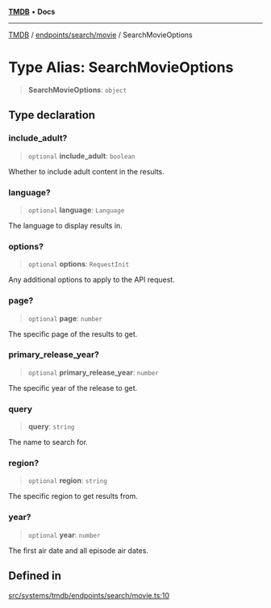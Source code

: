 [**TMDB**](../../../../README.md) • **Docs**

***

[TMDB](../../../../README.md) / [endpoints/search/movie](../README.md) / SearchMovieOptions

# Type Alias: SearchMovieOptions

> **SearchMovieOptions**: `object`

## Type declaration

### include\_adult?

> `optional` **include\_adult**: `boolean`

Whether to include adult content in the results.

### language?

> `optional` **language**: `Language`

The language to display results in.

### options?

> `optional` **options**: `RequestInit`

Any additional options to apply to the API request.

### page?

> `optional` **page**: `number`

The specific page of the results to get.

### primary\_release\_year?

> `optional` **primary\_release\_year**: `number`

The specific year of the release to get.

### query

> **query**: `string`

The name to search for.

### region?

> `optional` **region**: `string`

The specific region to get results from.

### year?

> `optional` **year**: `number`

The first air date and all episode air dates.

## Defined in

[src/systems/tmdb/endpoints/search/movie.ts:10](https://github.com/Norviah/media-hub/blob/65ee01fce9c30692d28d2f4e608ea7f18b4d7381/src/systems/tmdb/endpoints/search/movie.ts#L10)
